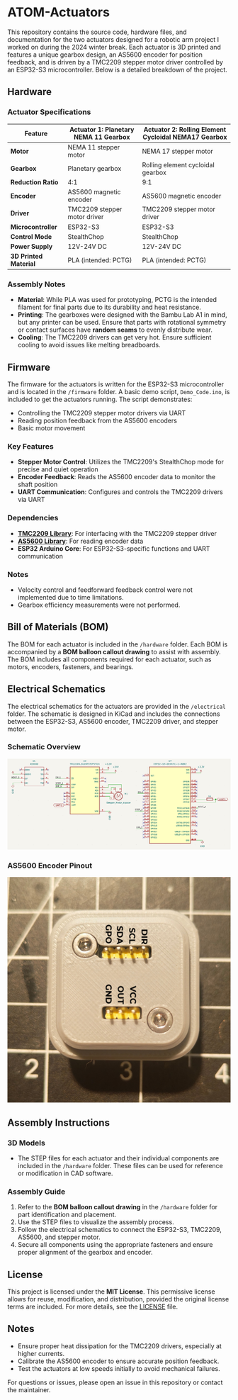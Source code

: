 # ATOM-Actuators

This repository contains the source code, hardware files, and documentation for the two actuators designed for a robotic arm project I worked on during the 2024 winter break. Each actuator is 3D printed and features a unique gearbox design, an AS5600 encoder for position feedback, and is driven by a TMC2209 stepper motor driver controlled by an ESP32-S3 microcontroller. Below is a detailed breakdown of the project.


## Hardware

### Actuator Specifications
| Feature                  | Actuator 1: Planetary NEMA 11 Gearbox | Actuator 2: Rolling Element Cycloidal NEMA17 Gearbox |
|--------------------------|---------------------------------------|-----------------------------------------------------|
| **Motor**                | NEMA 11 stepper motor                | NEMA 17 stepper motor                               |
| **Gearbox**              | Planetary gearbox                    | Rolling element cycloidal gearbox                   |
| **Reduction Ratio**      | 4:1                                  | 9:1                                                 |
| **Encoder**              | AS5600 magnetic encoder              | AS5600 magnetic encoder                             |
| **Driver**               | TMC2209 stepper motor driver         | TMC2209 stepper motor driver                        |
| **Microcontroller**      | ESP32-S3                             | ESP32-S3                                            |
| **Control Mode**         | StealthChop                          | StealthChop                                         |
| **Power Supply**         | 12V-24V DC                           | 12V-24V DC                                          |
| **3D Printed Material**  | PLA (intended: PCTG)                 | PLA (intended: PCTG)                                |

### Assembly Notes
- **Material**: While PLA was used for prototyping, PCTG is the intended filament for final parts due to its durability and heat resistance.
- **Printing**: The gearboxes were designed with the Bambu Lab A1 in mind, but any printer can be used. Ensure that parts with rotational symmetry or contact surfaces have **random seams** to evenly distribute wear.
- **Cooling**: The TMC2209 drivers can get very hot. Ensure sufficient cooling to avoid issues like melting breadboards.


## Firmware

The firmware for the actuators is written for the ESP32-S3 microcontroller and is located in the `/firmware` folder. A basic demo script, `Demo_Code.ino`, is included to get the actuators running. The script demonstrates:
- Controlling the TMC2209 stepper motor drivers via UART
- Reading position feedback from the AS5600 encoders
- Basic motor movement

### Key Features
- **Stepper Motor Control**: Utilizes the TMC2209's StealthChop mode for precise and quiet operation
- **Encoder Feedback**: Reads the AS5600 encoder data to monitor the shaft position
- **UART Communication**: Configures and controls the TMC2209 drivers via UART

### Dependencies
- **[TMC2209 Library](https://github.com/janelia-arduino/TMC2209)**: For interfacing with the TMC2209 stepper driver
- **[AS5600 Library](https://github.com/RobTillaart/AS5600)**: For reading encoder data
- **ESP32 Arduino Core**: For ESP32-S3-specific functions and UART communication

### Notes
- Velocity control and feedforward feedback control were not implemented due to time limitations.
- Gearbox efficiency measurements were not performed.


## Bill of Materials (BOM)

The BOM for each actuator is included in the `/hardware` folder. Each BOM is accompanied by a **BOM balloon callout drawing** to assist with assembly. The BOM includes all components required for each actuator, such as motors, encoders, fasteners, and bearings.


## Electrical Schematics

The electrical schematics for the actuators are provided in the `/electrical` folder. The schematic is designed in KiCad and includes the connections between the ESP32-S3, AS5600 encoder, TMC2209 driver, and stepper motor.

### Schematic Overview
![Schematic](images/schematic.png)

### AS5600 Encoder Pinout
![Encoder Pinout](images/encoder_pinout.png)


## Assembly Instructions

### 3D Models
- The STEP files for each actuator and their individual components are included in the `/hardware` folder. These files can be used for reference or modification in CAD software.

### Assembly Guide
1. Refer to the **BOM balloon callout drawing** in the `/hardware` folder for part identification and placement.
2. Use the STEP files to visualize the assembly process.
3. Follow the electrical schematics to connect the ESP32-S3, TMC2209, AS5600, and stepper motor.
4. Secure all components using the appropriate fasteners and ensure proper alignment of the gearbox and encoder.


## License

This project is licensed under the **MIT License**. This permissive license allows for reuse, modification, and distribution, provided the original license terms are included. For more details, see the [LICENSE](LICENSE) file.


## Notes
- Ensure proper heat dissipation for the TMC2209 drivers, especially at higher currents.
- Calibrate the AS5600 encoder to ensure accurate position feedback.
- Test the actuators at low speeds initially to avoid mechanical failures.


For questions or issues, please open an issue in this repository or contact the maintainer.

